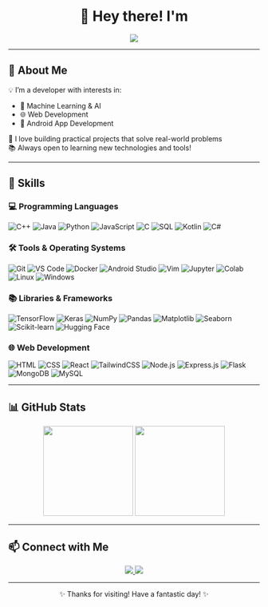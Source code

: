 <h1 align="center">👋 Hey there! I'm <Your Name></h1>

<p align="center">
  <img src="https://readme-typing-svg.herokuapp.com/?lines=Passionate+Developer;Machine+Learning+Enthusiast;Web+%26+App+Developer;Always+learning+new+things!&center=true&width=500&height=45">
</p>

---

## 🚀 About Me
💡 I’m a developer with interests in:
- 🤖 Machine Learning & AI
- 🌐 Web Development
- 📱 Android App Development

💼 I love building practical projects that solve real-world problems  
📚 Always open to learning new technologies and tools!

---

## 🧠 Skills

### 💻 Programming Languages
![C++](https://img.shields.io/badge/C++-00599C?style=flat&logo=c%2B%2B&logoColor=white)
![Java](https://img.shields.io/badge/Java-ED8B00?style=flat&logo=java&logoColor=white)
![Python](https://img.shields.io/badge/Python-3776AB?style=flat&logo=python&logoColor=white)
![JavaScript](https://img.shields.io/badge/JavaScript-F7DF1E?style=flat&logo=javascript&logoColor=black)
![C](https://img.shields.io/badge/C-00599C?style=flat&logo=c&logoColor=white)
![SQL](https://img.shields.io/badge/SQL-4479A1?style=flat&logo=mysql&logoColor=white)
![Kotlin](https://img.shields.io/badge/Kotlin-0095D5?style=flat&logo=kotlin&logoColor=white)
![C#](https://img.shields.io/badge/C%23-239120?style=flat&logo=c-sharp&logoColor=white)

### 🛠️ Tools & Operating Systems
![Git](https://img.shields.io/badge/Git-F05032?style=flat&logo=git&logoColor=white)
![VS Code](https://img.shields.io/badge/VS%20Code-007ACC?style=flat&logo=visual-studio-code&logoColor=white)
![Docker](https://img.shields.io/badge/Docker-2496ED?style=flat&logo=docker&logoColor=white)
![Android Studio](https://img.shields.io/badge/Android%20Studio-3DDC84?style=flat&logo=android-studio&logoColor=white)
![Vim](https://img.shields.io/badge/Vim-019733?style=flat&logo=vim&logoColor=white)
![Jupyter](https://img.shields.io/badge/Jupyter-F37626?style=flat&logo=jupyter&logoColor=white)
![Colab](https://img.shields.io/badge/Colab-F9AB00?style=flat&logo=google-colab&logoColor=white)
![Linux](https://img.shields.io/badge/Linux-FCC624?style=flat&logo=linux&logoColor=black)
![Windows](https://img.shields.io/badge/Windows-0078D6?style=flat&logo=windows&logoColor=white)

### 📚 Libraries & Frameworks
![TensorFlow](https://img.shields.io/badge/TensorFlow-FF6F00?style=flat&logo=tensorflow&logoColor=white)
![Keras](https://img.shields.io/badge/Keras-D00000?style=flat&logo=keras&logoColor=white)
![NumPy](https://img.shields.io/badge/NumPy-013243?style=flat&logo=numpy&logoColor=white)
![Pandas](https://img.shields.io/badge/Pandas-150458?style=flat&logo=pandas&logoColor=white)
![Matplotlib](https://img.shields.io/badge/Matplotlib-11557C?style=flat)
![Seaborn](https://img.shields.io/badge/Seaborn-2E8BC0?style=flat)
![Scikit-learn](https://img.shields.io/badge/scikit--learn-F7931E?style=flat&logo=scikit-learn&logoColor=white)
![Hugging Face](https://img.shields.io/badge/HuggingFace-FFBF00?style=flat&logo=huggingface&logoColor=black)

### 🌐 Web Development
![HTML](https://img.shields.io/badge/HTML5-E34F26?style=flat&logo=html5&logoColor=white)
![CSS](https://img.shields.io/badge/CSS3-1572B6?style=flat&logo=css3&logoColor=white)
![React](https://img.shields.io/badge/React-20232A?style=flat&logo=react&logoColor=61DAFB)
![TailwindCSS](https://img.shields.io/badge/Tailwind_CSS-38B2AC?style=flat&logo=tailwind-css&logoColor=white)
![Node.js](https://img.shields.io/badge/Node.js-339933?style=flat&logo=nodedotjs&logoColor=white)
![Express.js](https://img.shields.io/badge/Express.js-404D59?style=flat)
![Flask](https://img.shields.io/badge/Flask-000000?style=flat&logo=flask&logoColor=white)
![MongoDB](https://img.shields.io/badge/MongoDB-47A248?style=flat&logo=mongodb&logoColor=white)
![MySQL](https://img.shields.io/badge/MySQL-4479A1?style=flat&logo=mysql&logoColor=white)

---

## 📊 GitHub Stats

<p align="center">
  <img src="https://github-readme-stats.vercel.app/api?username=YourGitHubUsername&show_icons=true&theme=tokyonight" height="180px">
  <img src="https://github-readme-stats.vercel.app/api/top-langs/?username=YourGitHubUsername&layout=compact&theme=tokyonight" height="180px">
</p>

---

## 📫 Connect with Me

<p align="center">
  <a href="mailto:your.email@example.com">
    <img src="https://img.shields.io/badge/Gmail-D14836?style=flat&logo=gmail&logoColor=white">
  </a>
  <a href="https://linkedin.com/in/your-link">
    <img src="https://img.shields.io/badge/LinkedIn-0077B5?style=flat&logo=linkedin&logoColor=white">
  </a>
</p>

---

<p align="center">✨ Thanks for visiting! Have a fantastic day! ✨</p>
